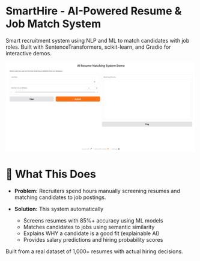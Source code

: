 
# SmartHire - AI-Powered Resume & Job Match System
Smart recruitment system using NLP and ML to match candidates with job roles. Built with SentenceTransformers, scikit-learn, and Gradio for interactive demos.

<p align="center">
    <img src="image_resume_matching_demo.png" alt="demo-img"/>
</p>


# 🚀 What This Does
- **Problem:**
   Recruiters spend hours manually screening resumes and matching candidates to job postings.

- **Solution:** This system automatically
  - Screens resumes with 85%+ accuracy using ML models
  - Matches candidates to jobs using semantic similarity
  - Explains WHY a candidate is a good fit (explainable AI)
  - Provides salary predictions and hiring probability scores
 
Built from a real dataset of 1,000+ resumes with actual hiring decisions.

